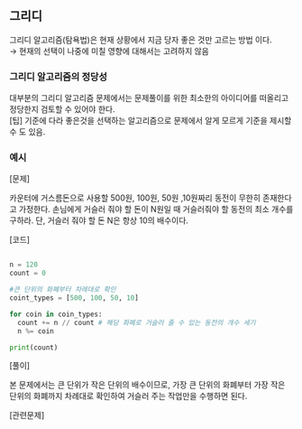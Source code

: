 ## 그리디
그리디 알고리즘(탐욕법)은 현재 상황에서 지금 당자 좋은 것만 고르는 방법 이다.
<br>
→ 현재의 선택이 나중에 미칠 영향에 대해서는 고려하지 않음

### 그리디 알고리즘의 정당성
대부분의 그리디 알고리즘 문제에서는 문제풀이를 위한 최소한의 아이디어를 떠올리고 정당한지 검토할 수 있어야 한다.
<br>
[팁] 기준에 다라 좋은것을 선택하는 알고리즘으로 문제에서 알게 모르게 기준을 제시할 수 도 있음.
<br>
### 예시
[문제]

카운터에 거스름돈으로 사용할 500원, 100원, 50원 ,10원짜리 동전이 무한히 존재한다고 가정한다. 손님에게 거슬러 줘야 할 돈이 N원일 때 거슬러줘야 할 동전의 최소 개수를 구하라. 단, 거슬러 줘야 할 돈 N은 항상 10의 배수이다.

[코드]

```Python

n = 120
count = 0

#큰 단위의 화폐부터 차례대로 확인
coint_types = [500, 100, 50, 10]

for coin in coin_types:
  count += n // count # 해당 화폐로 거슬러 줄 수 있는 동전의 개수 세기
  n %= coin

print(count)

```

[풀이]

본 문제에서는 큰 단위가 작은 단위의 배수이므로, 가장 큰 단위의 화폐부터 가장 작은 단위의 화폐까지 차례대로 확인하여 거슬러 주는 작업만을 수행하면 된다.

[관련문제]

